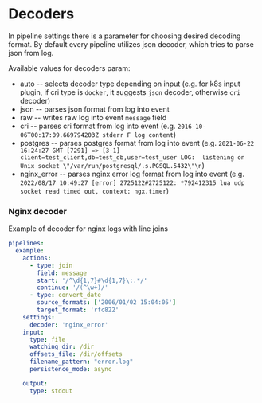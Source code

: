 # Decoders

In pipeline settings there is a parameter for choosing desired decoding format.
By default every pipeline utilizes json decoder, which tries to parse json from log.

Available values for decoders param:
+ auto -- selects decoder type depending on input (e.g. for k8s input plugin, if cri type is `docker`, it suggests `json` decoder, otherwise `cri` decoder)
+ json -- parses json format from log into event
+ raw -- writes raw log into event `message` field
+ cri -- parses cri format from log into event (e.g. `2016-10-06T00:17:09.669794203Z stderr F log content`)
+ postgres -- parses postgres format from log into event (e.g. `2021-06-22 16:24:27 GMT [7291] => [3-1] client=test_client,db=test_db,user=test_user LOG:  listening on Unix socket \"/var/run/postgresql/.s.PGSQL.5432\"\n`)
+ nginx_error -- parses nginx error log format from log into event (e.g. `2022/08/17 10:49:27 [error] 2725122#2725122: *792412315 lua udp socket read timed out, context: ngx.timer`)

### Nginx decoder

Example of decoder for nginx logs with line joins

```yml
pipelines:
  example:
    actions:
      - type: join
        field: message
        start: '/^\d{1,7}#\d{1,7}\:.*/'
        continue: '/(^\w+)/'
      - type: convert_date
        source_formats: ['2006/01/02 15:04:05']
        target_format: 'rfc822'
    settings:
      decoder: 'nginx_error'
    input:
      type: file
      watching_dir: /dir
      offsets_file: /dir/offsets
      filename_pattern: "error.log"
      persistence_mode: async

    output:
      type: stdout
```
